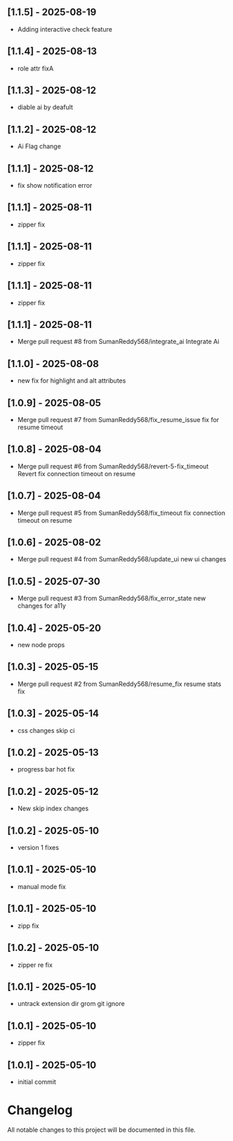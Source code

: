 ## [1.1.5] - 2025-08-19
- Adding interactive check feature

## [1.1.4] - 2025-08-13
- role attr fixA

## [1.1.3] - 2025-08-12
- diable ai by deafult

## [1.1.2] - 2025-08-12
- Ai Flag change

## [1.1.1] - 2025-08-12
- fix show notification error

## [1.1.1] - 2025-08-11
- zipper fix

## [1.1.1] - 2025-08-11
- zipper fix

## [1.1.1] - 2025-08-11
- zipper fix

## [1.1.1] - 2025-08-11
- Merge pull request #8 from SumanReddy568/integrate_ai Integrate Ai

## [1.1.0] - 2025-08-08
- new fix for highlight and alt attributes

## [1.0.9] - 2025-08-05
- Merge pull request #7 from SumanReddy568/fix_resume_issue fix for resume timeout

## [1.0.8] - 2025-08-04
- Merge pull request #6 from SumanReddy568/revert-5-fix_timeout Revert fix connection timeout on resume

## [1.0.7] - 2025-08-04
- Merge pull request #5 from SumanReddy568/fix_timeout fix connection timeout on resume

## [1.0.6] - 2025-08-02
- Merge pull request #4 from SumanReddy568/update_ui new ui changes

## [1.0.5] - 2025-07-30
- Merge pull request #3 from SumanReddy568/fix_error_state new changes for a11y

## [1.0.4] - 2025-05-20
- new node props

## [1.0.3] - 2025-05-15
- Merge pull request #2 from SumanReddy568/resume_fix resume stats fix

## [1.0.3] - 2025-05-14
- css changes skip ci

## [1.0.2] - 2025-05-13
- progress bar hot fix

## [1.0.2] - 2025-05-12
- New skip index changes

## [1.0.2] - 2025-05-10
- version 1 fixes

## [1.0.1] - 2025-05-10
- manual mode fix

## [1.0.1] - 2025-05-10
- zipp fix

## [1.0.2] - 2025-05-10
- zipper re fix

## [1.0.1] - 2025-05-10
- untrack extension dir grom git ignore

## [1.0.1] - 2025-05-10
- zipper fix

## [1.0.1] - 2025-05-10
- initial commit

# Changelog

All notable changes to this project will be documented in this file.

